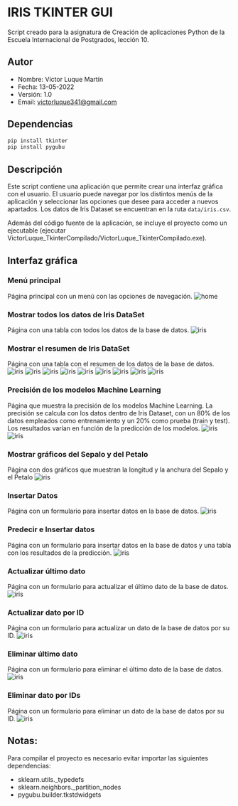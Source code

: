 # IRIS TKINTER GUI
Script creado para la asignatura de Creación de aplicaciones Python de la Escuela Internacional de Postgrados, lección 10.

## Autor
* Nombre: Víctor Luque Martín<br>
* Fecha: 13-05-2022<br>
* Versión: 1.0<br>
* Email: [victorluque341@gmail.com](mailto:victorluque341@gmail.com)

## Dependencias
```powershell
pip install tkinter
pip install pygubu
```

## Descripción
Este script contiene una aplicación que permite crear una interfaz gráfica con el usuario.
El usuario puede navegar por los distintos menús de la aplicación y seleccionar las opciones que desee para acceder a nuevos apartados.
Los datos de Iris Dataset se encuentran en la ruta `data/iris.csv`.

Además del código fuente de la aplicación, se incluye el proyecto como un ejecutable (ejecutar VictorLuque_TkinterCompilado/VictorLuque_TkinterCompilado.exe).

## Interfaz gráfica
### Menú principal
Página principal con un menú con las opciones de navegación.
![home](img/home.png)

### Mostrar todos los datos de Iris DataSet
Página con una tabla con todos los datos de la base de datos.
![iris](img/alldata.png)

### Mostrar el resumen de Iris DataSet
Página con una tabla con el resumen de los datos de la base de datos.
![iris](img/resume.png)
![iris](img/resume_total.png)
![iris](img/resume_avg.png)
![iris](img/resume_max.png)
![iris](img/resume_min.png)
![iris](img/resume_std.png)
![iris](img/resume_per25.png)
![iris](img/resume_per50.png)
![iris](img/resume_per75.png)

### Precisión de los modelos Machine Learning
Página que muestra la precisión de los modelos Machine Learning.
La precisión se calcula con los datos dentro de Iris Dataset, con un 80% de los datos empleados como entrenamiento y un 20% como prueba (train y test).
Los resultados varían en función de la predicción de los modelos.
![iris](img/acc_1.png)
![iris](img/acc_2.png)

### Mostrar gráficos del Sepalo y del Petalo
Página con dos gráficos que muestran la longitud y la anchura del Sepalo y el Petalo
![iris](img/iris_plots.png)

### Insertar Datos
Página con un formulario para insertar datos en la base de datos.
![iris](img/insert.png)

### Predecir e Insertar datos
Página con un formulario para insertar datos en la base de datos y una tabla con los resultados de la predicción.
![iris](img/predict_data.png)

### Actualizar último dato
Página con un formulario para actualizar el último dato de la base de datos.
![iris](img/update_last.png)

### Actualizar dato por ID
Página con un formulario para actualizar un dato de la base de datos por su ID.
![iris](img/update_by_id.png)

### Eliminar último dato
Página con un formulario para eliminar el último dato de la base de datos.
![iris](img/delete_last.png)

### Eliminar dato por IDs
Página con un formulario para eliminar un dato de la base de datos por su ID.
![iris](img/delete_by_id.png)

## Notas:
Para compilar el proyecto es necesario evitar importar las siguientes dependencias:
* sklearn.utils._typedefs
* sklearn.neighbors._partition_nodes
* pygubu.builder.tkstdwidgets